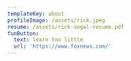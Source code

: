 ```yaml
---
templateKey: about
profileImage: /assets/rick.jpeg
resume: /assets/rick-segal-resume.pdf
funButton:
  text: learn too little
  url: 'https://www.foxnews.com/'
---
```


